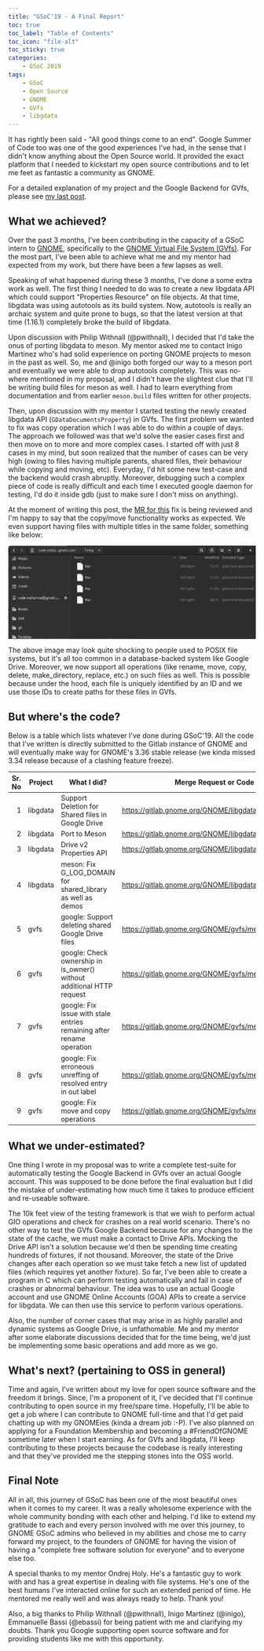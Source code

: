 ```yaml
---
title: "GSoC'19 - A Final Report"
toc: true
toc_label: "Table of Contents"
toc_icon: "file-alt"
toc_sticky: true
categories: 
    - GSoC 2019
tags: 
    - GSoC
    - Open Source
    - GNOME
    - GVfs
    - libgdata
---
```


It has rightly been said - "All good things come to an end". Google Summer of Code too was one of the good experiences I've had, in the sense that I didn't know anything about the Open Source world. It provided the exact platform that I needed to kickstart my open source contributions and to let me feet as fantastic a community as GNOME.

For a detailed explanation of my project and the Google Backend for GVfs, please see [my last post](/gsoc%202019/GSoC-GVfs-and-Google-Backend-demystified/).

## What we achieved?

Over the past 3 months, I've been contributing in the capacity of a GSoC intern to [GNOME](gnome.org), specifically to the [GNOME Virtual File System (GVfs)](https://gitlab.gnome.org/GNOME/gvfs). For the most part, I've been able to achieve what me and my mentor had expected from my work, but there have been a few lapses as well.

Speaking of what happened during these 3 months, I've done a some extra work as well. The first thing I needed to do was to create a new libgdata API  which could support "Properties Resource" on file objects. At that time, libgdata was using autotools as its build system. Now, autotools is really an archaic system and quite prone to bugs, so that the latest version at that time (1.16.1) completely broke the build of libgdata.

Upon discussion with Philip Withnall (@pwithnall), I decided that I'd take the onus of porting libgdata to meson. My mentor asked me to contact Inigo Martinez who's had solid experience on porting GNOME projects to meson in the past as well. So, me and @inigo both forged our way to a meson port and eventually we were able to drop autotools completely. This was no-where mentioned in my proposal, and I didn't have the slightest clue that I'll be writing build files for meson as well. I had to learn everything from documentation and from earlier `meson.build` files written for other projects.

Then, upon discussion with my mentor I started testing the newly created libgdata API (`GDataDocumentsProperty`) in GVfs. The first problem we wanted to fix was copy operation which I was able to do within a couple of days. The approach we followed was that we'd solve the easier cases first and then move on to more and more complex cases. I started off with just 8 cases in my mind, but soon realized that the number of cases can be very high (owing to files having multiple parents, shared files, their behaviour while copying and moving, etc). Everyday, I'd hit some new test-case and the backend would crash abruptly. Moreover, debugging such a complex piece of code is really difficult and each time I executed google daemon for testing, I'd do it inside gdb (just to make sure I don't miss on anything).

At the moment of writing this post, the [MR for this](https://gitlab.gnome.org/GNOME/gvfs/merge_requests/58) fix is being reviewed and I'm happy to say that the copy/move functionality works as expected. We even support having files with multiple titles in the same folder, something like below:

<img src="/assets/images/multiple-files-same-titles.png" alt="Operation unsupported error" style="display: block; margin: auto;">

The above image may look quite shocking to people used to POSIX file systems, but it's all too common in a database-backed system like Google Drive. Moreover, we now support all operations (like rename, move, copy, delete, make_directory, replace, etc.) on such files as well. This is possible because under the hood, each file is uniquely identified by an ID and we use those IDs to create paths for these files in GVfs.

## But where's the code?

Below is a table which lists whatever I've done during GSoC'19. All the code that I've written is directly submitted to the Gitlab instance of GNOME and will eventually make way for GNOME's 3.36 stable release (we kinda missed 3.34 release because of a clashing feature freeze).

<table class="table table-bordered table-hover table-condensed">
<thead><tr><th title="Field #1">Sr. No</th>
<th title="Field #2">Project</th>
<th title="Field #3">What I did?</th>
<th title="Field #4">Merge Request or Code Link</th>
<th title="Field #5">Status</th>
</tr></thead>
<tbody><tr>
<td align="right">1</td>
<td>libgdata</td>
<td>Support Deletion for Shared files in Google Drive</td>
<td><a href="https://gitlab.gnome.org/GNOME/libgdata/issues/26">https://gitlab.gnome.org/GNOME/libgdata/issues/26</a></td>
<td>MERGED</td>
</tr>
<tr>
<td align="right">2</td>
<td>libgdata</td>
<td>Port to Meson</td>
<td><a href="https://gitlab.gnome.org/GNOME/libgdata/issues/27">https://gitlab.gnome.org/GNOME/libgdata/issues/27</a></td>
<td>MERGED</td>
</tr>
<tr>
<td align="right">3</td>
<td>libgdata</td>
<td>Drive v2 Properties API</td>
<td><a href="https://gitlab.gnome.org/GNOME/libgdata/merge_requests/7">https://gitlab.gnome.org/GNOME/libgdata/merge_requests/7</a></td>
<td>MERGED</td>
</tr>
<tr>
<td align="right">4</td>
<td>libgdata</td>
<td>meson: Fix G_LOG_DOMAIN for shared_library as well as demos</td>
<td><a href="https://gitlab.gnome.org/GNOME/libgdata/merge_requests/11">https://gitlab.gnome.org/GNOME/libgdata/merge_requests/11</a></td>
<td>MERGED</td>
</tr>
<tr>
<td align="right">5</td>
<td>gvfs</td>
<td>google: Support deleting shared Google Drive files</td>
<td><a href="https://gitlab.gnome.org/GNOME/gvfs/merge_requests/46">https://gitlab.gnome.org/GNOME/gvfs/merge_requests/46</a></td>
<td>MERGED</td>
</tr>
<tr>
<td align="right">6</td>
<td>gvfs</td>
<td>google: Check ownership in is_owner() without additional HTTP request</td>
<td><a href="https://gitlab.gnome.org/GNOME/gvfs/merge_requests/49">https://gitlab.gnome.org/GNOME/gvfs/merge_requests/49</a></td>
<td>MERGED</td>
</tr>
<tr>
<td align="right">7</td>
<td>gvfs</td>
<td>google: Fix issue with stale entries remaining after rename operation</td>
<td><a href="https://gitlab.gnome.org/GNOME/gvfs/merge_requests/52">https://gitlab.gnome.org/GNOME/gvfs/merge_requests/52</a></td>
<td>MERGED</td>
</tr>
<tr>
<td align="right">8</td>
<td>gvfs</td>
<td>google: Fix erroneous unreffing of resolved entry in out label</td>
<td><a href="https://gitlab.gnome.org/GNOME/gvfs/merge_requests/56">https://gitlab.gnome.org/GNOME/gvfs/merge_requests/56</a></td>
<td>MERGED</td>
</tr>
<tr>
<td align="right">9</td>
<td>gvfs</td>
<td>google: Fix move and copy operations</td>
<td><a href="https://gitlab.gnome.org/GNOME/gvfs/merge_requests/58">https://gitlab.gnome.org/GNOME/gvfs/merge_requests/58</a></td>
<td>Being Reviewed</td>
</tr>
</tbody></table>

## What we under-estimated?

One thing I wrote in my proposal was to write a complete test-suite for automatically testing the Google Backend in GVfs over an actual Google account. This was supposed to be done before the final evaluation but I did the mistake of under-estimating how much time it takes to produce efficient and re-useable software.

The 10k feet view of the testing framework is that we wish to perform actual GIO operations and check for crashes 
on a real world scenario. There's no other way to test the GVfs Google Backend because for any changes to the state of the cache, we must make a contact to Drive APIs. Mocking the Drive API isn't a solution because we'd then be spending time creating hundreds of fixtures, if not thousand. Moreover, the state of the Drive changes after each operation so we must take fetch a new list of updated files (which requires yet another fixture).
So far, I've been able to create a program in C which can perform testing automatically and fail in case of crashes or abnormal behaviour. The idea was to use an actual Google account and use GNOME Online Accounts (GOA) APIs to create a service for libgdata. We can then use this service to perform various operations.

Also, the number of corner cases that may arise in as highly parallel and dynamic systems as Google Drive, is unfathomable. Me and my mentor after some elaborate discussions decided that for the time being, we'd just be implementing some basic operations and add more as we go.

## What's next? (pertaining to OSS in general)

Time and again, I've written about my love for open source software and the freedom it brings. Since, I'm a proponent of it, I've decided that I'll continue contributing to open source in my free/spare time. Hopefully, I'll be able to get a job where I can contribute to GNOME full-time and that I'd get paid chatting up with my GNOMEies (kinda a dream job :-P). I've also planned on applying for a Foundation Membership and becoming a #FriendOfGNOME sometime later when I start earning. As for GVfs and libgdata, I'll keep contributing to these projects because the codebase is really interesting and that they've provided me the stepping stones into the OSS world.

## Final Note

All in all, this journey of GSoC has been one of the most beautiful ones when it comes to my career. It was a really wholesome experience with the whole community bonding with each other and helping. I'd like to extend my gratitude to each and every person involved with me over this journey, to GNOME GSoC admins who believed in my abilities and chose me to carry forward my project, to the founders of GNOME for having the vision of having a "complete free software solution for everyone" and to everyone else too.

A special thanks to my mentor Ondrej Holy. He's a fantastic guy to work with and has a great expertise in dealing with file systems. He's one of the best humans I've interacted online for such an extended period of time. He mentored me really well and was always ready to help. Thank you!

Also, a big thanks to Philip Withnall (@pwithnall), Inigo Martinez (@inigo), Emmanuelle Bassi (@ebassi) for being patient with me and clarifying my doubts. Thank you Google supporting open source software and for providing students like me with this opportunity. 
